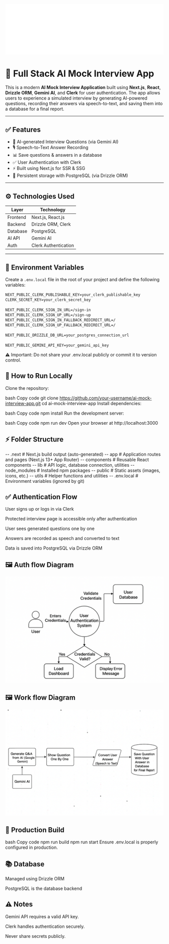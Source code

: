 <p align="center">
  <img src="/public/logo.svg" alt="Login Screen" width="600" />
</p>

# 🚀 Full Stack AI Mock Interview App

This is a modern **AI Mock Interview Application** built using **Next.js**, **React**, **Drizzle ORM**, **Gemini AI**, and **Clerk** for user authentication. The app allows users to experience a simulated interview by generating AI-powered questions, recording their answers via speech-to-text, and saving them into a database for a final report.

---

## ✅ Features

- 🎯 AI-generated Interview Questions (via Gemini AI)
- 🎙️ Speech-to-Text Answer Recording
- 📊 Save questions & answers in a database
- ✅ User Authentication with Clerk
- ⚡ Built using Next.js for SSR & SSG
- 💾 Persistent storage with PostgreSQL (via Drizzle ORM)

---

## ⚙️ Technologies Used

| Layer        | Technology           |
|-------------|----------------------|
| Frontend    | Next.js, React.js     |
| Backend     | Drizzle ORM, Clerk    |
| Database    | PostgreSQL             |
| AI API      | Gemini AI              |
| Auth        | Clerk Authentication  |

---

## 🔧 Environment Variables

Create a `.env.local` file in the root of your project and define the following variables:

```env
NEXT_PUBLIC_CLERK_PUBLISHABLE_KEY=your_clerk_publishable_key
CLERK_SECRET_KEY=your_clerk_secret_key

NEXT_PUBLIC_CLERK_SIGN_IN_URL=/sign-in
NEXT_PUBLIC_CLERK_SIGN_UP_URL=/sign-up
NEXT_PUBLIC_CLERK_SIGN_IN_FALLBACK_REDIRECT_URL=/
NEXT_PUBLIC_CLERK_SIGN_UP_FALLBACK_REDIRECT_URL=/

NEXT_PUBLIC_DRIZZLE_DB_URL=your_postgres_connection_url

NEXT_PUBLIC_GEMINI_API_KEY=your_gemini_api_key
```
⚠️ Important: Do not share your .env.local publicly or commit it to version control.

## 🚀 How to Run Locally
Clone the repository:

bash
Copy code
git clone https://github.com/your-username/ai-mock-interview-app.git
cd ai-mock-interview-app
Install dependencies:

bash
Copy code
npm install
Run the development server:

bash
Copy code
npm run dev
Open your browser at http://localhost:3000

## ⚡ Folder Structure

-- .next # Next.js build output (auto-generated)
-- app # Application routes and pages (Next.js 13+ App Router)
-- components # Reusable React components
-- lib # API logic, database connection, utilities
-- node_modules # Installed npm packages
-- public # Static assets (images, icons, etc.)
-- utils # Helper functions and utilities
-- .env.local # Environment variables (ignored by git)

## ✅ Authentication Flow
User signs up or logs in via Clerk

Protected interview page is accessible only after authentication

User sees generated questions one by one

Answers are recorded as speech and converted to text

Data is saved into PostgreSQL via Drizzle ORM

## 🖼️ Auth flow Diagram
![Authflow](/public/auth_img.png)

## 🖼️ Work flow Diagram
![Workflow](/public/workflow.png)


## 🎯 Production Build
bash
Copy code
npm run build
npm run start
Ensure .env.local is properly configured in production.

## 📚 Database
Managed using Drizzle ORM

PostgreSQL is the database backend

## ⚠️ Notes
Gemini API requires a valid API key.

Clerk handles authentication securely.

Never share secrets publicly.
